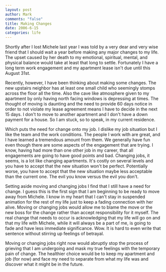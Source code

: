 ```yaml
--- 
layout: post
author: Mark
comments: "false"
title: Making Changes
date: 2006-6-15
categories: life
---
```

Shortly after I lost Michele last year I was told by a very dear and very wise friend that I should wait a year before making any major changes to my life. The upset caused by her death to my emotional, spiritual, mental, and physical balance would take at least that long to settle. Fortunately I have a long term work engagement and my apartment lease isn't due until this August 31st.

Recently, however, I have been thinking about making some changes. The new upstairs neighbor has at least one small child who seemingly stomps across the floor all the time. Also the cave like atmosphere given to my apartment by only having north facing windows is depressing at times. The thought of moving is daunting and the need to provide 60 days notice in order to not violate my lease agreement means I have to decide in the next 15 days. I don't to move to another apartment and I don't have a down payment for a house. So I am stuck, so to speak, in my current residence.

Which puts the need for change onto my job. I dislike my job situation but I like the team and the work conditions. The people I work with are great, and I have learned a tremendous amount from them. We generally have fun even though there are some aspects of the engagement that are trying. I know, having had more than one other job in my career, that all engagements are going to have good points and bad. Changing jobs, it seems, is a lot like changing apartments. It's costly on several levels and you have to accept that the new situation won't be perfect. Potentially worse, you have to accept that the new situation maybe less acceptable than the current one. The evil you know versus the evil you don't.

Setting aside moving and changing jobs I find that I still have a need for change. I guess this is the first sign that I am beginning to be ready to move away from Michele. I know in my heart that I can't stay in suspended animation for the rest of my life just to keep a fading connection with her alive. Moving or changing jobs would allow me to blame the move or the new boss for the change rather than accept responsibility for it myself. The real change that needs to occur is acknowledging that my life will go on and that my life with Michele, while it will always be a part of me, is going to fade and have less immediate significance. Wow. It is hard to even write that sentence without stirring up feelings of betrayal.

Moving or changing jobs right now would abruptly stop the process of grieving that I am undergoing and mask my true feelings with the temporary pain of change. The healthier choice would be to keep my apartment and job (for now) and face my need to separate from what my life was and discover what it might be in the future.
